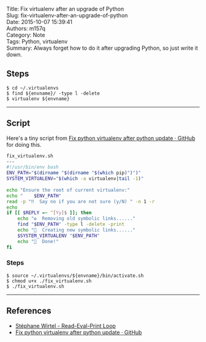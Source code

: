 Title: Fix virtualenv after an upgrade of Python  
Slug: fix-virtualenv-after-an-upgrade-of-python  
Date: 2015-10-07 15:39:41  
Authors: m157q  
Category: Note  
Tags: Python, virtualenv  
Summary: Always forget how to do it after upgrading Python, so just write it down.  
  
## Steps  
  
```terminal  
$ cd ~/.virtualenvs  
$ find ${envname}/ -type l -delete  
$ virtualenv ${envname}  
```  
  
---  
  
## Script  
  
Here's a tiny script from [Fix python virtualenv after python update · GitHub](https://gist.github.com/tevino/1a557a0c200d61d4e4fb) for doing this.  
  
```sh  
fix_virtualenv.sh  
---  
#!/usr/bin/env bash  
ENV_PATH="$(dirname "$(dirname "$(which pip)")")"  
SYSTEM_VIRTUALENV="$(which -a virtualenv|tail -1)"  
  
echo "Ensure the root of current virtualenv:"  
echo "    $ENV_PATH"  
read -p "‼️  Say no if you are not sure (y/N) " -n 1 -r  
echo  
if [[ $REPLY =~ ^[Yy]$ ]]; then  
    echo "♻️  Removing old symbolic links......"  
    find "$ENV_PATH" -type l -delete -print  
    echo "💫  Creating new symbolic links......"  
    $SYSTEM_VIRTUALENV "$ENV_PATH"  
    echo "🎉  Done!"  
fi  
```  
  
### Steps  
  
```terminal  
$ source ~/.virtualenvs/${envname}/bin/activate.sh  
$ chmod u+x ./fix_virtualenv.sh  
$ ./fix_virtualenv.sh  
```  
  
---  
  
## References  
  
+ [Stéphane Wirtel - Read-Eval-Print Loop](http://wirtel.be/posts/en/2014/07/29/fix_virtualenv_python_brew/)  
+ [Fix python virtualenv after python update · GitHub](https://gist.github.com/tevino/1a557a0c200d61d4e4fb)  
  
